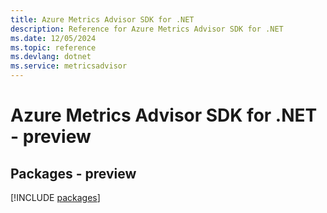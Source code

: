 ```yaml
---
title: Azure Metrics Advisor SDK for .NET
description: Reference for Azure Metrics Advisor SDK for .NET
ms.date: 12/05/2024
ms.topic: reference
ms.devlang: dotnet
ms.service: metricsadvisor
---
```

# Azure Metrics Advisor SDK for .NET - preview
## Packages - preview
[!INCLUDE [packages](metrics-advisor-index.md)]